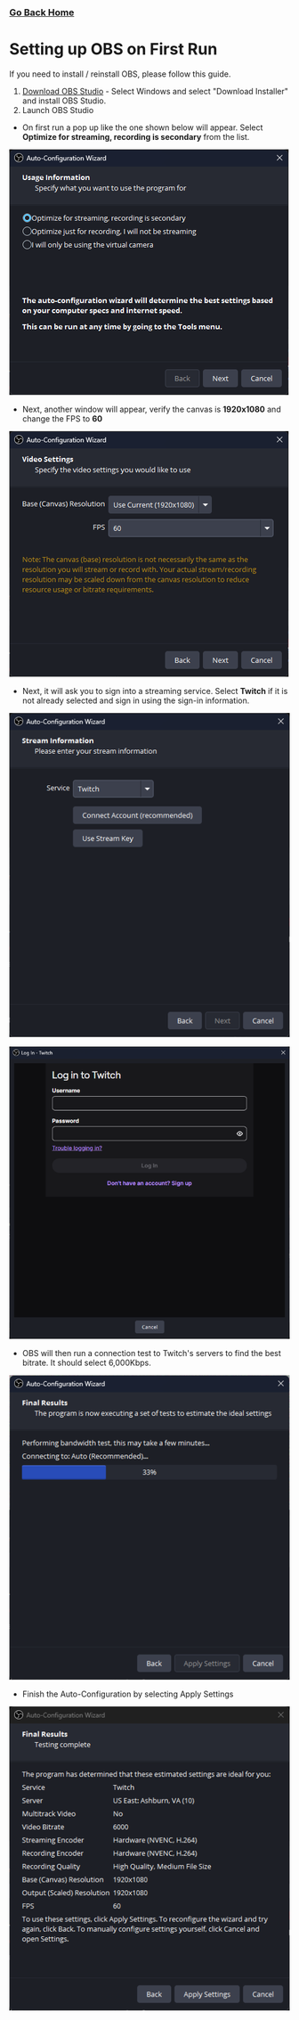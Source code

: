 ### [Go Back Home](/README.md)
# Setting up OBS on First Run
If you need to install / reinstall OBS, please follow this guide.

1. [Download OBS Studio](https://obsproject.com/download) - Select Windows and select "Download Installer" and install OBS Studio.
2. Launch OBS Studio 
- On first run a pop up like the one shown below will appear. Select **Optimize for streaming, recording is secondary** from the list.

![](/Assets/autoconfig1.png)

- Next, another window will appear, verify the canvas is **1920x1080** and change the FPS to **60**

![](/Assets/autoconfig2.png)

- Next, it will ask you to sign into a streaming service. Select **Twitch** if it is not already selected and sign in using the sign-in information.

![](/Assets/autoconfig3.png)

![](/Assets/autoconfig4.png)
- OBS will then run a connection test to Twitch's servers to find the best bitrate. It should select 6,000Kbps.

![](/Assets/autoconfig5.png)
- Finish the Auto-Configuration by selecting Apply Settings

![](/Assets/autoconfig6.png)
